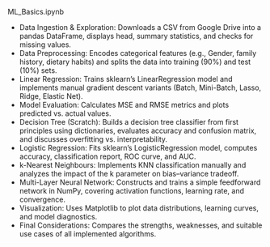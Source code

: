 ML_Basics.ipynb
- Data Ingestion & Exploration: Downloads a CSV from Google Drive into a pandas DataFrame, displays head, summary statistics, and checks for missing values.
- Data Preprocessing: Encodes categorical features (e.g., Gender, family history, dietary habits) and splits the data into training (90%) and test (10%) sets.
- Linear Regression: Trains sklearn’s LinearRegression model and implements manual gradient descent variants (Batch, Mini-Batch, Lasso, Ridge, Elastic Net).
- Model Evaluation: Calculates MSE and RMSE metrics and plots predicted vs. actual values.
- Decision Tree (Scratch): Builds a decision tree classifier from first principles using dictionaries, evaluates accuracy and confusion matrix, and discusses overfitting vs. interpretability.
- Logistic Regression: Fits sklearn’s LogisticRegression model, computes accuracy, classification report, ROC curve, and AUC.
- k-Nearest Neighbours: Implements KNN classification manually and analyzes the impact of the k parameter on bias–variance tradeoff.
- Multi-Layer Neural Network: Constructs and trains a simple feedforward network in NumPy, covering activation functions, learning rate, and convergence.
- Visualization: Uses Matplotlib to plot data distributions, learning curves, and model diagnostics.
- Final Considerations: Compares the strengths, weaknesses, and suitable use cases of all implemented algorithms.
